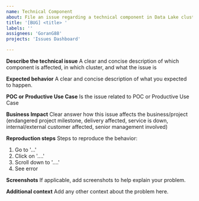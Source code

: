 ```yaml
---
name: Technical Component
about: File an issue regarding a technical component in Data Lake clusters
title: '[BUG] <title> '
labels: ''
assignees: 'GoranG88'
projects: 'Issues Dashboard'

---
```


**Describe the technical issue**
A clear and concise description of which component is affected, in which cluster, and what the issue is

**Expected behavior**
A clear and concise description of what you expected to happen.
  
**POC or Productive Use Case**
Is the issue related to POC or Productive Use Case

**Business Impact**
Clear answer how this issue affects the business/project (endangered project milestone, delivery affected, service is down, internal/external customer affected, senior management involved)

**Reproduction steps**
Steps to reproduce the behavior:
1. Go to '...'
2. Click on '....'
3. Scroll down to '....'
4. See error

**Screenshots**
If applicable, add screenshots to help explain your problem.

**Additional context**
Add any other context about the problem here.
